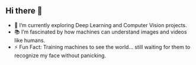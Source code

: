 ## Hi there 👋

<!--
**Praveen-M54/Praveen-M54** is a ✨ _special_ ✨ repository because its `README.md` (this file) appears on your GitHub profile.

- 🔭 I’m currently working on ...
- 🌱 I’m currently learning ...
- 👯 I’m looking to collaborate on ...
- 🤔 I’m looking for help with ...
- 💬 Ask me about ...
- 📫 How to reach me: ...
- 😄 Pronouns: ...
- ⚡ Fun fact: ...
-->

<!--
### GitHub Stats
![GitHub Stats](https://github-readme-stats.vercel.app/api?username=Praveen-M54&show_icons=true&hide_title=true&count_private=true&include_all_commits=true&theme=dark&hide_border=true&ring_color=0088ff)

![GitHub Streak](https://streak-stats.demolab.com/?user=Praveen-M54&theme=dark&hide_border=true&ring_color=0088ff)
-->

- 🔭 I’m currently exploring Deep Learning and Computer Vision projects.
- 📚 I’m fascinated by how machines can understand images and videos like humans.
- ⚡ Fun Fact: Training machines to see the world... still waiting for them to recognize my face without panicking.

